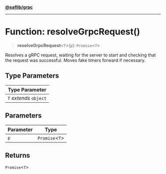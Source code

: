 [**@saflib/grpc**](../../../../index.md)

---

# Function: resolveGrpcRequest()

> **resolveGrpcRequest**\<`T`\>(`p`): `Promise`\<`T`\>

Resolves a gRPC request, waiting for the server to start and checking that the request was successful.
Moves fake timers forward if necessary.

## Type Parameters

| Type Parameter         |
| ---------------------- |
| `T` _extends_ `object` |

## Parameters

| Parameter | Type             |
| --------- | ---------------- |
| `p`       | `Promise`\<`T`\> |

## Returns

`Promise`\<`T`\>
